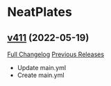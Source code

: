 # NeatPlates

## [v411](https://github.com/Luxocracy/NeatPlates/tree/v411) (2022-05-19)
[Full Changelog](https://github.com/Luxocracy/NeatPlates/compare/9.2.0.3...v411) [Previous Releases](https://github.com/Luxocracy/NeatPlates/releases)

- Update main.yml  
- Create main.yml  